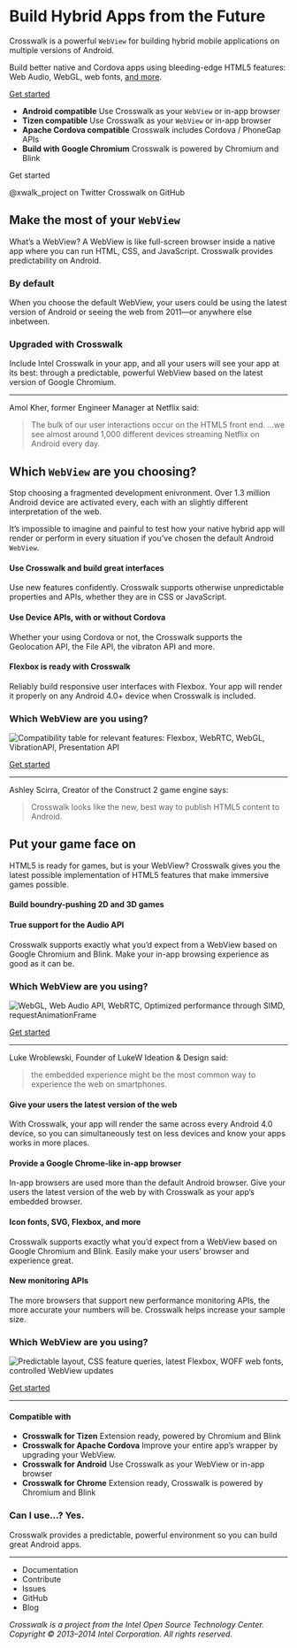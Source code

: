 # Build Hybrid Apps from the Future

Crosswalk is a powerful `WebView` for building hybrid mobile applications on multiple versions of Android.

Build better native and Cordova apps using bleeding-edge HTML5 features: Web Audio, WebGL, web fonts, [and more](#).

[Get started](#)

- __Android compatible__
  Use Crosswalk as your `WebView` or in-app browser
- __Tizen compatible__
  Use Crosswalk as your `WebView` or in-app browser
- __Apache Cordova compatible__
  Crosswalk includes Cordova / PhoneGap APIs
- __Build with Google Chromium__
  Crosswalk is powered by Chromium and Blink

Get started

@xwalk_project on Twitter
Crosswalk on GitHub

## Make the most of your `WebView`

What’s a WebView? A WebView is like full-screen browser inside a native app where you can run HTML, CSS, and JavaScript. Crosswalk provides predictability on Android.

### By default

When you choose the default WebView, your users could be using the latest version of Android or seeing the web from 2011—or anywhere else inbetween.

### Upgraded with Crosswalk

Include Intel Crosswalk in your app, and all your users will see your app at its best: through a predictable, powerful WebView based on the latest version of Google Chromium.

***

Amol Kher, former Engineer Manager at Netflix said:

> The bulk of our user interactions occur on the HTML5 front end. …we see almost around 1,000 different devices streaming Netflix on Android every day.

## Which `WebView` are you choosing?

Stop choosing a fragmented development enivronment. Over 1.3 million Android device are activated every, each with an slightly different interpretation of the web.

It’s impossible to imagine and painful to test how your native hybrid app will render or perform in every situation if you’ve chosen the default Android `WebView`.

#### Use Crosswalk and build great interfaces

Use new features confidently. Crosswalk supports otherwise unpredictable properties and APIs, whether they are in CSS or JavaScript.

#### Use Device APIs, with or without CordovaWhether your using Cordova or not, the Crosswalk supports the Geolocation API, the File API, the vibraton API and more.

#### Flexbox is ready with Crosswalk

Reliably build responsive user interfaces with Flexbox. Your app will render it properly on any Android 4.0+ device when Crosswalk is included.

### Which WebView are you using?

![Compatibility table for relevant features: Flexbox, WebRTC, WebGL, VibrationAPI, Presentation API](#)

[Get started](#)

***

Ashley Scirra, Creator of the Construct 2 game engine says:
> Crosswalk looks like the new, best way to publish HTML5 content to Android.

##  Put your game face on

HTML5 is ready for games, but is your WebView? Crosswalk gives you the latest possible implementation of HTML5 features that make immersive games possible.#### Build boundry-pushing 2D and 3D games

#### True support for the Audio APICrosswalk supports exactly what you’d expect from a WebView based on Google Chromium and Blink. Make your in-app browsing experience as good as it can be.

### Which WebView are you using?

![WebGL, Web Audio API, WebRTC, Optimized performance through SIMD, `requestAnimationFrame`](#)

[Get started](#)

***

Luke Wroblewski, Founder of LukeW Ideation & Design said:
> the embedded experience might be the most common way to experience the web on smartphones.

#### Give your users the latest version of the web

With Crosswalk, your app will render the same across every Android 4.0 device, so you can simultaneously test on less devices and know your apps works in more places.#### Provide a Google Chrome-like in-app browserIn-app browsers are used more than the default Android browser. Give your users the latest version of the web by with Crosswalk as your app’s embedded browser. 

#### Icon fonts, SVG, Flexbox, and more

Crosswalk supports exactly what you’d expect from a WebView based on Google Chromium and Blink. Easily make your users’ browser and experience great.

#### New monitoring APIs

The more browsers that support new performance monitoring APIs, the more accurate your numbers will be. Crosswalk helps increase your sample size.

### Which WebView are you using?

![Predictable layout, CSS feature queries, latest Flexbox, WOFF web fonts, controlled `WebView` updates](#)

[Get started](#)

***

#### Compatible with

- __Crosswalk for Tizen__
  Extension ready, powered by Chromium and Blink
- __Crosswalk for Apache Cordova__
  Improve your entire app’s wrapper by upgrading your WebView.
- __Crosswalk for Android__
  Use Crosswalk as your WebView or in-app browser
- __Crosswalk for Chrome__
  Extension ready, Crosswalk is powered by Chromium and Blink


### Can I use…? Yes.

Crosswalk provides a predictable, powerful environment so you can build great Android apps.

***

- Documentation
- Contribute
- Issues
- GitHub
- Blog

_Crosswalk is a project from the Intel Open Source Technology Center. Copyright © 2013–2014 Intel Corporation. All rights reserved._